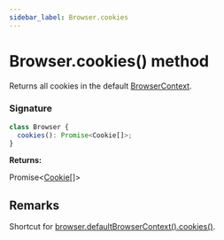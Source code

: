 ```yaml
---
sidebar_label: Browser.cookies
---
```


# Browser.cookies() method

Returns all cookies in the default [BrowserContext](./puppeteer.browsercontext.md).

### Signature

```typescript
class Browser {
  cookies(): Promise<Cookie[]>;
}
```

**Returns:**

Promise&lt;[Cookie](./puppeteer.cookie.md)\[\]&gt;

## Remarks

Shortcut for [browser.defaultBrowserContext().cookies()](./puppeteer.browsercontext.cookies.md).
